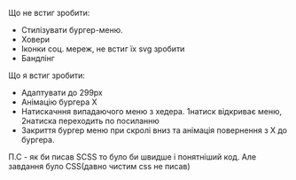 Що не встиг зробити:
- Стилізувати бургер-меню.
- Ховери
- Іконки соц. мереж, не встиг їх svg зробити
- Бандлінг 

Що я встиг зробити:
- Адаптувати до 299px
- Анімацію бургера Х
- Натискачння випадаючого меню з хедера. 1натиск відкриває меню, 2натиска переходить по посиланню
- Закриття бургер меню при скролі вниз та анімація повернення з Х до бургера.

П.С - як би писав SCSS то було би швидше і понятніший код. Але завдання було CSS(давно чистим css не писав)
